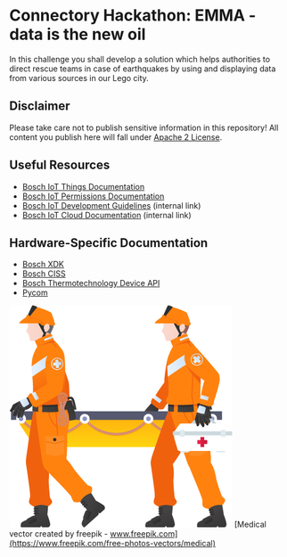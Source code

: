 # Connectory Hackathon: EMMA - data is the new oil

In this challenge you shall develop a solution which helps authorities to direct rescue teams in case of earthquakes by using and displaying data from various sources in our Lego city.

## Disclaimer
Please take care not to publish sensitive information in this repository!
All content you publish here will fall under [Apache 2 License](https://www.apache.org/licenses/LICENSE-2.0).

## Useful Resources

* [Bosch IoT Things Documentation](https://things.eu-1.bosch-iot-suite.com/dokuwiki/doku.php?id=start)
* [Bosch IoT Permissions Documentation](https://permissions.s-apps.de1.bosch-iot-cloud.com/docs/specification/index.html)
* [Bosch IoT Development Guidelines](https://inside-docupedia.bosch.com/confluence/x/VSC6Hw) (internal link)
* [Bosch IoT Cloud Documentation](https://inside-docupedia.bosch.com/confluence/x/WzzZEw) (internal link)

## Hardware-Specific Documentation
* [Bosch XDK](https://www.bosch-connectivity.com/products/cross-domain/cross-domain-developement-kit/)
* [Bosch CISS](https://www.bosch-connectivity.com/products/industry-4-0/connected-industrial-sensor-solution/)
* [Bosch Thermotechnology Device API](https://developer.bosch.com/web/bosch-thermotechnology-device-api)
* [Pycom](https://pycom.io/)


![node](images/logo.png)
[Medical vector created by freepik - www.freepik.com](https://www.freepik.com/free-photos-vectors/medical)